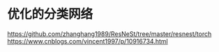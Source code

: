 # 优化的分类网络
https://github.com/zhanghang1989/ResNeSt/tree/master/resnest/torch
https://www.cnblogs.com/vincent1997/p/10916734.html